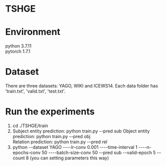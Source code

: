 # TSHGE <br>
# Environment <br>
python 3.7.11 <br>
pytorch 1.7.1 <br>
# Dataset <br>
There are three datasets: YAGO, WIKI and ICEWS14. Each data folder has 'train.txt', 'valid.txt', 'test.txt'. <br> 
# Run the experiments <br>
1. cd ./TSHGE/train <br>
2. Subject entity prediction: python train.py --pred sub
   Object entity prediction: python train.py --pred obj <br>
   Relation prediction: python train.py --pred rel
3. python --dataset YAGO ----lr-conv 0.001 ----time-interval 1 ----n-epochs-conv 50 ----batch-size-conv 50 --pred sub --valid-epoch 5 --count 8 (you can setting parameters this way) <br>
   
